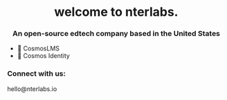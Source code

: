 <h1 align="center">welcome to nterlabs.</h1>
<h3 align="center">An open-source edtech company based in the United States</h3>

- 🚧 CosmosLMS
- 🚧 Cosmos Identity



<h3 align="left">Connect with us:</h3>
<p align="left">
hello@nterlabs.io
</p>
